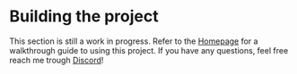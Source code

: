 # Building the project

This section is still a work in progress. Refer to the [Homepage](https://github.com/NivaldoFarias/typescript-project-template#readme) for a walkthrough guide to using this project. If you have any questions, feel free reach me trough [Discord](https://discord.com/users/345914746622574595)!

#
